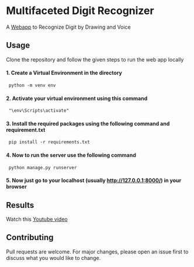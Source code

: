 # Multifaceted Digit Recognizer

A [Webapp](https://youtu.be/f7YAeQuSfeY)  to Recognize Digit by Drawing and Voice 


## Usage
Clone the repository and follow the given steps to run the web app locally 

#### 1. Create a Virtual Environment in the directory
```
 python -m venv env
```
#### 2. Activate your virtual environment using this command
```
 "\env\Scripts\activate"
```
#### 3. Install the required packages using the following command and requirement.txt
```
 pip install -r requirements.txt
```
#### 4. Now to run the server use the following command
```
 python manage.py runserver
```
#### 5. Now just go to your localhost (usually http://127.0.0.1:8000/) in your browser

## Results 

Watch this [Youtube video](https://youtu.be/f7YAeQuSfeY) 

## Contributing
Pull requests are welcome. For major changes, please open an issue first to discuss what you would like to change.
